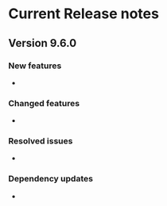 # Current Release notes

## Version 9.6.0

### New features
* 

### Changed features
* 

### Resolved issues
* 

### Dependency updates

* 
